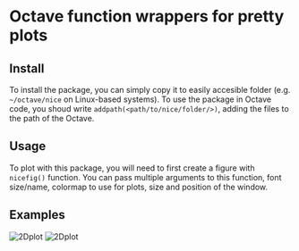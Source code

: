 # Octave function wrappers for pretty plots
## Install
To install the package, you can simply copy it to easily accesible folder (e.g. `~/octave/nice` on Linux-based systems). To use the package in Octave code, you shoud write `addpath(<path/to/nice/folder/>)`, adding the files to the path of the Octave.

## Usage
To plot with this package, you will need to first create a figure with `nicefig()` function. You can pass multiple arguments to this function, font size/name, colormap to use for plots, size and position of the window.

## Examples
![2Dplot](https://gitty.jumpingcrab.com/Aleksei/nice/_edit/master/sin.svg)
![2Dplot](https://gitty.jumpingcrab.com/Aleksei/nice/_edit/master/wfall.svg)



